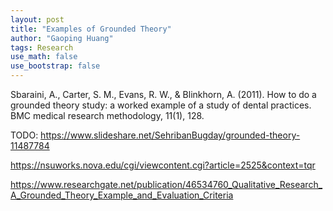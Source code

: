 ```yaml
---
layout: post
title: "Examples of Grounded Theory"
author: "Gaoping Huang"
tags: Research
use_math: false
use_bootstrap: false
---
```


Sbaraini, A., Carter, S. M., Evans, R. W., & Blinkhorn, A. (2011). How to do a grounded theory study: a worked example of a study of dental practices. BMC medical research methodology, 11(1), 128.


TODO:
https://www.slideshare.net/SehribanBugday/grounded-theory-11487784

https://nsuworks.nova.edu/cgi/viewcontent.cgi?article=2525&context=tqr

https://www.researchgate.net/publication/46534760_Qualitative_Research_A_Grounded_Theory_Example_and_Evaluation_Criteria